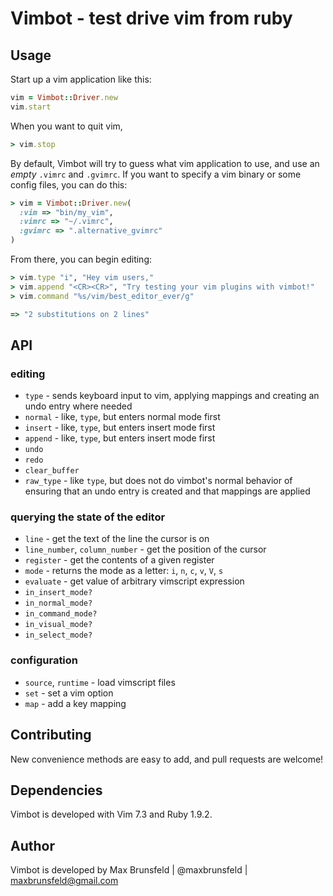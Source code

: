 # Vimbot - test drive vim from ruby

## Usage

Start up a vim application like this:

```ruby
vim = Vimbot::Driver.new
vim.start
```

When you want to quit vim,

```ruby
> vim.stop
```

By default, Vimbot will try to guess what vim application to use,
and use an *empty* `.vimrc` and `.gvimrc`. If you want to specify a
vim binary or some config files, you can do this:

```ruby
> vim = Vimbot::Driver.new(
  :vim => "bin/my_vim",
  :vimrc => "~/.vimrc",
  :gvimrc => ".alternative_gvimrc"
)
```

From there, you can begin editing:

```ruby
> vim.type "i", "Hey vim users,"
> vim.append "<CR><CR>", "Try testing your vim plugins with vimbot!"
> vim.command "%s/vim/best_editor_ever/g"

=> "2 substitutions on 2 lines"
```

## API

### editing

- `type` - sends keyboard input to vim,
  applying mappings and creating an undo entry where needed
- `normal` - like, `type`, but enters normal mode first
- `insert` - like, `type`, but enters insert mode first
- `append` - like, `type`, but enters insert mode first
- `undo`
- `redo`
- `clear_buffer`
- `raw_type` - like `type`, but does not do vimbot's normal
  behavior of ensuring that an undo entry is created and
  that mappings are applied

### querying the state of the editor

- `line` - get the text of the line the cursor is on
- `line_number`, `column_number` - get the position of the cursor
- `register` - get the contents of a given register
- `mode` - returns the mode as a letter: `i`, `n`, `c`, `v`, `V`, `s`
- `evaluate` - get value of arbitrary vimscript expression
- `in_insert_mode?`
- `in_normal_mode?`
- `in_command_mode?`
- `in_visual_mode?`
- `in_select_mode?`

### configuration
- `source`, `runtime` - load vimscript files
- `set` - set a vim option
- `map` - add a key mapping

## Contributing
New convenience methods are easy to add, and pull requests are welcome!

## Dependencies
Vimbot is developed with Vim 7.3 and Ruby 1.9.2.

## Author
Vimbot is developed by Max Brunsfeld | @maxbrunsfeld | maxbrunsfeld@gmail.com
